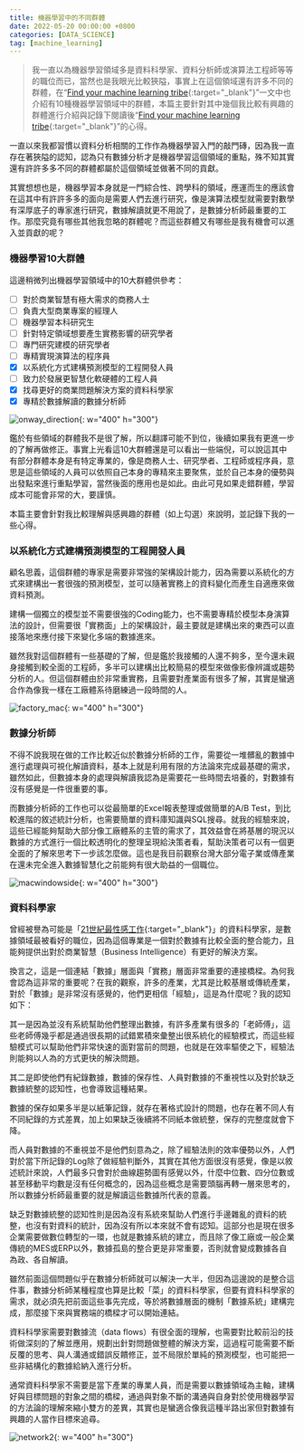 ```yaml
---
title: 機器學習中的不同群體
date: 2022-05-20 00:00:00 +0800
categories: [DATA_SCIENCE]
tag: [machine_learning]
---
```


> 我一直以為機器學習領域多是資料科學家、資料分析師或演算法工程師等等的職位而已，當然也是我眼光比較狹隘，事實上在這個領域還有許多不同的群體，在“[Find your machine learning tribe](https://machinelearningmastery.com/machine-learning-tribe/){:target="_blank"}”一文中也介紹有10種機器學習領域中的群體，本篇主要針對其中幾個我比較有興趣的群體進行介紹與記錄下閱讀後“[Find your machine learning tribe](https://machinelearningmastery.com/machine-learning-tribe/){:target="_blank"}”的心得。

一直以來我都習慣以資料分析相關的工作作為機器學習入門的敲門磚，因為我一直存在著狹隘的認知，認為只有數據分析才是機器學習這個領域的重點，殊不知其實還有許許多多不同的群體都屬於這個領域並做著不同的貢獻。

其實想想也是，機器學習本身就是一門綜合性、跨學科的領域，應運而生的應該會在這其中有許許多多的面向是需要人們去進行研究，像是演算法模型就需要對數學有深厚底子的專家進行研究，數據解讀就更不用說了，是數據分析師最重要的工作。那麼究竟有哪些其他我忽略的群體呢？而這些群體又有哪些是我有機會可以進入並貢獻的呢？

### **機器學習10大群體**

這邊稍微列出機器學習領域中的10大群體供參考：

- [ ] 對於商業智慧有極大需求的商務人士 
- [ ] 負責大型商業專案的經理人 
- [ ] 機器學習本科研究生 
- [ ] 針對特定領域想要產生實務影響的研究學者 
- [ ] 專門研究建模的研究學者 
- [ ] 專精實現演算法的程序員 
- [X] 以系統化方式建構預測模型的工程開發人員 
- [ ] 致力於發展更智慧化軟硬體的工程人員 
- [X] 找尋更好的商業問題解決方案的資料科學家 
- [X] 專精於數據解讀的數據分析師

![onway_direction](/assets/img/data_science/onway_direction.png){: w="400" h="300"}

鑑於有些領域的群體我不是很了解，所以翻譯可能不到位，後續如果我有更進一步的了解再做修正。事實上光看這10大群體還是可以看出一些端倪，可以說這其中有部分群體本身是有特定專業的，像是商務人士、研究學者、工程師或程序員，意思是這些領域的人員可以依照自己本身的專精來主要聚焦，並於自己本身的優勢與出發點來進行重點學習，當然後面的應用也是如此。由此可見如果走錯群體，學習成本可能會非常的大，要謹慎。

本篇主要會針對我比較理解與感興趣的群體（如上勾選）來說明，並記錄下我的一些心得。

### **以系統化方式建構預測模型的工程開發人員**

顧名思義，這個群體的專家是需要非常強的架構設計能力，因為需要以系統化的方式來建構出一套很強的預測模型，並可以隨著實務上的資料變化而產生自適應來做資料預測。

建構一個獨立的模型並不需要很強的Coding能力，也不需要專精於模型本身演算法的設計，但需要很「實務面」上的架構設計，最主要就是建構出來的東西可以直接落地來應付接下來變化多端的數據進來。

雖然我對這個群體有一些基礎的了解，但是鑑於我接觸的人還不夠多，至今還未親身接觸到較全面的工程師，多半可以建構出比較簡易的模型來做像影像辨識或趨勢分析的人。但這個群體由於非常重實務，且需要對產業面有很多了解，其實是蠻適合作為像我一樣在工廠體系待磨練過一段時間的人。

![factory_mac](/assets/img/data_science/factory_mac.png){: w="400" h="300"}

### **數據分析師**

不得不說我現在做的工作比較近似於數據分析師的工作，需要從一堆髒亂的數據中進行處理與可視化解讀資料，基本上就是利用有限的方法論來完成最基礎的需求，雖然如此，但數據本身的處理與解讀我認為是需要花一些時間去培養的，對數據有沒有感覺是一件很重要的事。

而數據分析師的工作也可以從最簡單的Excel報表整理或做簡單的A/B Test，到比較進階的敘述統計分析，也需要簡單的資料庫知識與SQL搜尋。就我的經驗來說，這些已經能夠幫助大部分像工廠體系的主管的需求了，其效益會在將基層的現況以數據的方式進行一個比較透明化的整理呈現給決策者看，幫助決策者可以有一個更全面的了解來思考下一步該怎麼做。這也是我目前觀察台灣大部分電子業或傳產業在還未完全進入數據智慧化之前能夠有很大助益的一個職位。

![macwindowside](/assets/img/data_science/macwindowside.png){: w="400" h="300"}

### **資料科學家**

曾經被譽為可能是「[21世紀最性感工作](https://group.dailyview.tw/article/detail/822){:target="_blank"}」的資料科學家，是數據領域最被看好的職位，因為這個專業是一個對於數據有比較全面的整合能力，且能夠提供出對於商業智慧（Business Intelligence）有更好的解決方案。

換言之，這是一個連結「數據」層面與「實務」層面非常重要的連接橋樑。為何我會認為這非常的重要呢？在我的觀察，許多的產業，尤其是比較基層或傳統產業，對於「數據」是非常沒有感覺的，他們更相信「經驗」，這是為什麼呢？我的認知如下：

其一是因為並沒有系統幫助他們整理出數據，有許多產業有很多的「老師傅」，這些老師傅幾乎都是通過很長期的試錯累積來彙整出很系統化的經驗模式，而這些經驗模式可以幫助他們非常快速的面對當前的問題，也就是在效率驅使之下，經驗法則能夠以人為的方式更快的解決問題。

其二是即使他們有紀錄數據，數據的保存性、人員對數據的不重視性以及對於缺乏數據統整的認知性，也會導致這種結果。

數據的保存如果多半是以紙筆記錄，就存在著格式設計的問題，也存在著不同人有不同紀錄的方式差異，加上如果缺乏後續將不同紙本做統整，保存的完整度就會下降。

而人員對數據的不重視並不是他們刻意為之，除了經驗法則的效率優勢以外，人們對於當下所記錄的Log除了做經驗判斷外，其實在其他方面很沒有感覺，像是以敘述統計來說，人們最多只會對於曲線趨勢圖有感覺以外，什麼中位數、四分位數或甚至移動平均數是沒有任何概念的，因為這些概念是需要頭腦再轉一層來思考的，所以數據分析師最重要的就是解讀這些數據所代表的意義。

缺乏對數據統整的認知性則是因為沒有系統來幫助人們進行手邊雜亂的資料的統整，也沒有對資料的統計，因為沒有所以本來就不會有認知。這部分也是現在很多企業需要做數位轉型的一環，也就是數據系統的建立，而且除了像工廠或一般企業傳統的MES或ERP以外，數據孤島的整合更是非常重要，否則就會變成數據各自為政、各自解讀。

雖然前面這個問題似乎在數據分析師就可以解決一大半，但因為這邊說的是整合這件事，數據分析師某種程度也算是比較「菜」的資料科學家，但要有資料科學家的需求，就必須先把前面這些事先完成，等於將數據層面的機制「數據系統」建構完成，那麼接下來與實務端的橋樑才可以開始連結。

資料科學家需要對數據流（data flows）有很全面的理解，也需要對比較前沿的技術做深刻的了解並應用，規劃出針對問題做整體的解決方案，這過程可能需要不斷反覆的思考、與人溝通或錯誤反饋修正，並不局限於單純的預測模型，也可能把一些非結構化的數據給納入進行分析。

通常資料科學家不需要是當下產業的專業人員，而是需要以數據領域為主軸，建構好與目標問題的對象之間的橋樑，通過與對象不斷的溝通與自身對於使用機器學習的方法論的理解來縮小雙方的差異，其實也是蠻適合像我這種半路出家但對數據有興趣的人當作目標來追尋。

![network2](/assets/img/data_science/network2.png){: w="400" h="300"}

